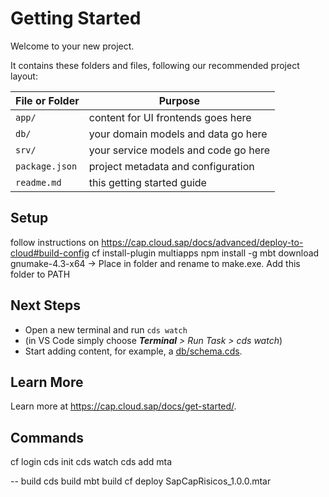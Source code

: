 # Getting Started

Welcome to your new project.

It contains these folders and files, following our recommended project layout:

File or Folder | Purpose
---------|----------
`app/` | content for UI frontends goes here
`db/` | your domain models and data go here
`srv/` | your service models and code go here
`package.json` | project metadata and configuration
`readme.md` | this getting started guide

## Setup
follow instructions on https://cap.cloud.sap/docs/advanced/deploy-to-cloud#build-config
cf install-plugin multiapps
npm install -g mbt
download gnumake-4.3-x64 -> Place in folder and rename to make.exe. Add this folder to PATH

## Next Steps

- Open a new terminal and run `cds watch` 
- (in VS Code simply choose _**Terminal** > Run Task > cds watch_)
- Start adding content, for example, a [db/schema.cds](db/schema.cds).


## Learn More

Learn more at https://cap.cloud.sap/docs/get-started/.

## Commands

cf login
cds init <projectName>
cds watch
cds add mta

-- build
cds build
mbt build
cf deploy SapCapRisicos_1.0.0.mtar
